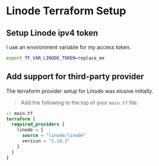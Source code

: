 
# Linode Terraform Setup

## Setup Linode ipv4 token

I use an environment variable for my access token.

```bash
export TF_VAR_LINODE_TOKEN=replace_me
```

## Add support for third-party provider

The terraform provider setup for Linode was elusive initially.

> Add the following to the top of your `main.tf` file:

```tf
// main.tf
terraform {
  required_providers {
    linode = {
      source = "linode/linode"
      version = "1.14.3"
    }
  }
}
```
